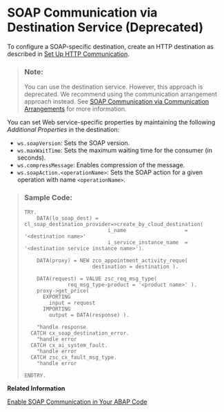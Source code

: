 <!-- loio72bb6b5208b641a1b19672459bbfbc11 -->

# SOAP Communication via Destination Service \(Deprecated\)

To configure a SOAP-specific destination, create an HTTP destination as described in [Set Up HTTP Communication](set-up-http-communication-3884bc3.md).

> ### Note:  
> You can use the destination service. However, this approach is deprecated. We recommend using the communication arrangement approach instead. See [SOAP Communication via Communication Arrangements](soap-communication-via-communication-arrangements-2133e15.md) for more information.

You can set Web service-specific properties by maintaining the following *Additional Properties* in the destination:

-   `ws.soapVersion`: Sets the SOAP version.
-   `ws.maxWaitTime`: Sets the maximum waiting time for the consumer \(in seconds\).
-   `ws.compressMessage`: Enables compression of the message.
-   `ws.soapAction.<operationName>`: Sets the SOAP action for a given operation with name `<operationName>`.

> ### Sample Code:  
> ```abap
> TRY.
>     DATA(lo_soap_dest) = cl_soap_destination_provider=>create_by_cloud_destination(
>                            i_name                   = '<destination name>'
>                            i_service_instance_name  = '<destination service instance name>').
> 
>     DATA(proxy) = NEW zco_appointment_activity_reque(
>                       destination = destination ).
> 
>     DATA(request) = VALUE zsc_req_msg_type(
>               req_msg_type-product = '<product name>' ).
>     proxy->get_price(
>       EXPORTING
>         input = request
>       IMPORTING
>         output = DATA(response) ).
>  
>     "handle response
>   CATCH cx_soap_destination_error.
>     "handle error
>   CATCH cx_ai_system_fault.
>     "handle error
>   CATCH zsc_cx_fault_msg_type.
>     "handle error
>  
> ENDTRY.
> ```

**Related Information**  


[Enable SOAP Communication in Your ABAP Code](enable-soap-communication-in-your-abap-code-6ab460e.md "SOAP-based Web service outbound communication within the ABAP environment is enabled by using SOAP destination objects.")

